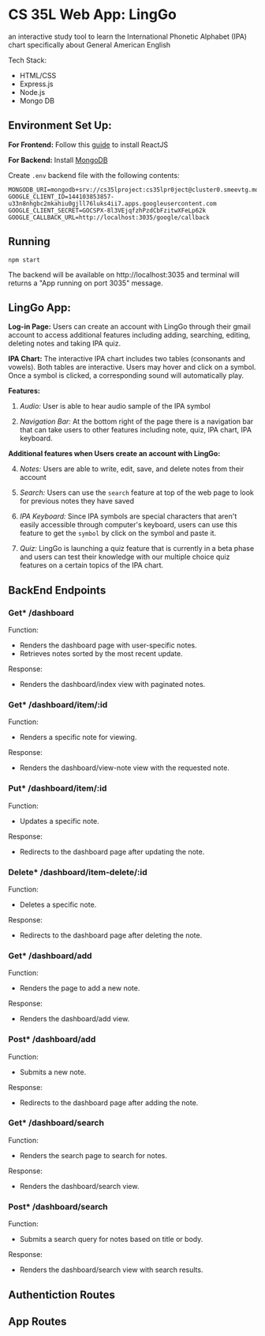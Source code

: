 # CS 35L Web App: LingGo

an interactive study tool to learn the International Phonetic Alphabet (IPA) chart specifically about General American English

Tech Stack:
* HTML/CSS
* Express.js
* Node.js
* Mongo DB

## Environment Set Up:
**For Frontend:**
Follow this [guide](https://kinsta.com/knowledgebase/install-react/) to install ReactJS

**For Backend:**
Install [MongoDB](https://www.mongodb.com/basics/get-started)

Create ```.env``` backend file with the following contents: 

```
MONGODB_URI=mongodb+srv://cs35lproject:cs35lpr0ject@cluster0.smeevtg.mongodb.net/
GOOGLE_CLIENT_ID=144103853857-u33n8nhgbc2mkahiu0gjll76luks4ii7.apps.googleusercontent.com
GOOGLE_CLIENT_SECRET=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
GOOGLE_CALLBACK_URL=http://localhost:3035/google/callback
```

## Running

    npm start

The backend will be available on http://localhost:3035 and terminal will returns a "App running on port 3035" message.

## LingGo App:
**Log-in Page:**
Users can create an account with LingGo through their gmail account to access additional features including adding, searching, editing, deleting notes and taking IPA quiz.

**IPA Chart:**
The interactive IPA chart includes two tables (consonants and vowels). Both tables are interactive. Users may hover and click on a symbol. Once a symbol is clicked, a corresponding sound will automatically play.

**Features:**
1. _Audio:_ User is able to hear audio sample of the IPA symbol

2. _Navigation Bar:_ At the bottom right of the page there is a navigation bar that can take users to other features including note, quiz, IPA chart, IPA keyboard.

**Additional features when Users create an account with LingGo:**

4. _Notes:_ Users are able to write, edit, save, and delete notes from their account

5. _Search:_ Users can use the `search` feature at top of the web page to look for previous notes they have saved

6. _IPA Keyboard:_ Since IPA symbols are special characters that aren't easily accessible through computer's keyboard, users can use this feature to get the `symbol` by click on the symbol and paste it.

7. _Quiz:_ LingGo is launching a quiz feature that is currently in a beta phase and users can test their knowledge with our multiple choice quiz features on a certain topics of the IPA chart.

## BackEnd Endpoints

### Get* /dashboard

Function:
- Renders the dashboard page with user-specific notes.
- Retrieves notes sorted by the most recent update.

Response:
- Renders the dashboard/index view with paginated notes.


### Get* /dashboard/item/:id

Function:
- Renders a specific note for viewing.

Response:
- Renders the dashboard/view-note view with the requested note.


### Put* /dashboard/item/:id

Function:
- Updates a specific note.

Response:
- Redirects to the dashboard page after updating the note.


### Delete* /dashboard/item-delete/:id

Function:
- Deletes a specific note.

Response:
- Redirects to the dashboard page after deleting the note.


### Get* /dashboard/add

Function:
- Renders the page to add a new note.

Response:
- Renders the dashboard/add view.


### Post* /dashboard/add

Function:
- Submits a new note.

Response:
- Redirects to the dashboard page after adding the note.


### Get* /dashboard/search

Function:
- Renders the search page to search for notes.

Response:
- Renders the dashboard/search view.



### Post* /dashboard/search

Function:
- Submits a search query for notes based on title or body.

Response:
- Renders the dashboard/search view with search results.


## Authentiction Routes

## App Routes


